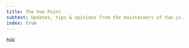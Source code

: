 ```yaml
---
title: The Vue Point
subtext: Updates, tips & opinions from the maintainers of Vue.js.
index: true
---
```


hiiii
